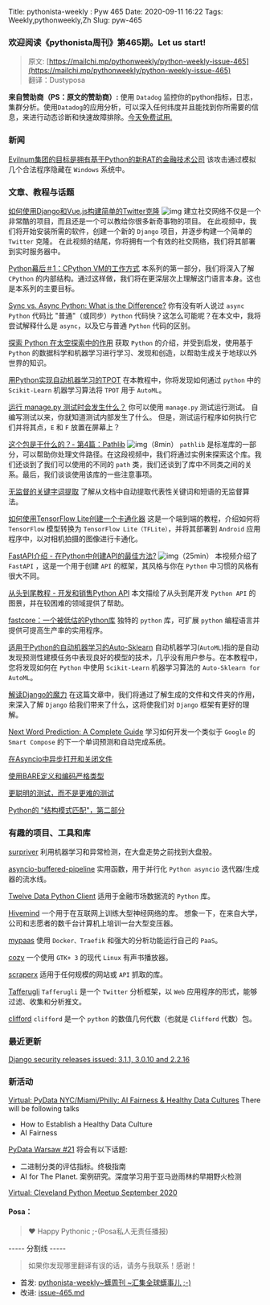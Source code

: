 Title: pythonista-weekly : Pyw 465
Date: 2020-09-11 16:22
Tags: Weekly,pythonweekly,Zh 
Slug: pyw-465

### 欢迎阅读《pythonista周刊》第465期。Let us start!


>原文: [https://mailchi.mp/pythonweekly/python-weekly-issue-465](https://mailchi.mp/pythonweekly/python-weekly-issue-465)  
>翻译：Dustyposa

**来自赞助商（PS：原文的赞助商）:**
使用 `Datadog` 监控你的python指标，日志，集群分析。使用`Datadog`的应用分析，可以深入任何纬度并且能找到你所需要的信息，来进行动态诊断和快速故障排除。[今天免费试用](https://www.datadoghq.com/dg/apm/python-performance-monitoring/?utm_source=Advertisement&utm_medium=Advertisement&utm_campaign=PythonWeekly-Newsletter)[.](https://www.datadoghq.com/dg/apm/python-performance-monitoring/?utm_source=Advertisement&utm_medium=Advertisement&utm_campaign=PythonWeekly-Newsletter)



### 新闻

[Evilnum集团的目标是拥有基于Python的新RAT的金融技术公司](https://www.csoonline.com/article/3574015/evilnum-group-targets-fintech-firms-with-new-python-based-rat.html)
该攻击通过模拟几个合法程序隐藏在 `Windows` 系统中。

### 文章、教程与话题


[如何使用Django和Vue.js构建简单的Twitter克隆](https://www.youtube.com/watch?v=GClIzqdYNr0) ![img](https://mcusercontent.com/e2e180baf855ac797ef407fc7/images/af76283a-6e65-436c-967a-900427cf6399.png)
建立社交网络不仅是一个非常酷的项目，而且还是一个可以教给你很多新奇事物的项目。 在此视频中，我们将开始安装所需的软件，创建一个新的 `Django` 项目，并逐步构建一个简单的 `Twitter` 克隆。 在此视频的结尾，你将拥有一个有效的社交网络，我们将其部署到实时服务器中。

[Python幕后＃1：CPython VM的工作方式](https://tenthousandmeters.com/blog/python-behind-the-scenes-1-how-the-cpython-vm-works/)
本系列的第一部分，我们将深入了解 `CPython` 的内部结构。通过这样做，我们将在更深层次上理解这门语言本身。这也是本系列的主要目标。

[Sync vs. Async Python: What is the Difference?](https://blog.miguelgrinberg.com/post/sync-vs-async-python-what-is-the-difference)
你有没有听人说过 `async Python` 代码比 "普通"（或同步）`Python` 代码快？这怎么可能呢？在本文中，我将尝试解释什么是 `async`，以及它与普通 `Python` 代码的区别。

[探索 Python 在太空探索中的作用](https://docs.microsoft.com/en-us/learn/paths/introduction-python-space-exploration-nasa/)
获取 `Python` 的介绍，并受到启发，使用基于 `Python` 的数据科学和机器学习进行学习、发现和创造，以帮助生成关于地球以外世界的知识。

[用Python实现自动机器学习的TPOT](https://machinelearningmastery.com/tpot-for-automated-machine-learning-in-python/)
在本教程中，你将发现如何通过 `python` 中的 `Scikit-Learn` 机器学习算法将 `TPOT` 用于 `AutoML`。

[运行 manage.py 测试时会发生什么？](https://adamj.eu/tech/2020/09/05/what-happens-when-you-run-manage.py-test/)
你可以使用 `manage.py` 测试运行测试。 自编写测试以来，你就知道测试内部发生了什么。 但是，测试运行程序如何执行它们并将其点，`E` 和 `F` 放置在屏幕上？

[这个包是干什么的？- 第4篇：Pathlib](https://www.youtube.com/watch?v=YwhOUyTxXVE) ![img](https://mcusercontent.com/e2e180baf855ac797ef407fc7/images/af76283a-6e65-436c-967a-900427cf6399.png)（8min）
`pathlib` 是标准库的一部分，可以帮助你处理文件路径。在这段视频中，我们将通过实例来探索这个库。我们还谈到了我们可以使用的不同的 `path` 类，我们还谈到了库中不同类之间的关系。最后，我们谈谈使用该库的一些注意事项。

[无监督的关键字词提取](https://amitness.com/keyphrase-extraction/)
了解从文档中自动提取代表性关键词和短语的无监督算法。

[如何使用TensorFlow Lite创建一个卡通化器](https://blog.tensorflow.org/2020/09/how-to-create-cartoonizer-with-tf-lite.html)
这是一个端到端的教程，介绍如何将 `TensorFlow` 模型转换为 `TensorFlow Lite（TFLite）`，并将其部署到 `Android` 应用程序中，以对相机拍摄的图像进行卡通化。

[FastAPI介绍 - 在Python中创建API的最佳方法?](https://www.youtube.com/watch?v=kCggyi_7pHg) ![img](https://mcusercontent.com/e2e180baf855ac797ef407fc7/images/af76283a-6e65-436c-967a-900427cf6399.png)（25min）
本视频介绍了 `FastAPI` ，这是一个用于创建 `API` 的框架，其风格与你在 `Python` 中习惯的风格有很大不同。

[从头到尾教程 - 开发和销售Python API](https://t.co/3mHJ8MqPl2)
本文描绘了从头到尾开发 `Python API` 的图景，并在较困难的领域提供了帮助。

[fastcore：一个被低估的Python库](https://fastpages.fast.ai/fastcore/)
独特的 `python` 库，可扩展 `python` 编程语言并提供可提高生产率的实用程序。

[适用于Python的自动机器学习的Auto-Sklearn](https://machinelearningmastery.com/auto-sklearn-for-automated-machine-learning-in-python/)
自动机器学习(`AutoML`)指的是自动发现预测性建模任务中表现良好的模型的技术，几乎没有用户参与。在本教程中，您将发现如何在 `Python` 中使用 `Scikit-Learn` 机器学习算法的 `Auto-Sklearn for AutoML`。

[解读Django的魔力](https://www.smashingmagazine.com/2020/08/demystifying-djangos-magic)
在这篇文章中，我们将通过了解生成的文件和文件夹的作用，来深入了解 `Django` 给我们带来了什么，这将使我们对 `Django` 框架有更好的理解。

[Next Word Prediction: A Complete Guide](https://t.co/7hQTZHqUBn)
学习如何开发一个类似于 `Google` 的 `Smart Compose` 的下一个单词预测和自动完成系统。

[在Asyncio中异步打开和关闭文件](https://nullprogram.com/blog/2020/09/04/)

[使用BARE定义和编码严格类型](https://packetlost.dev/magic-python-objects)

[更聪明的测试，而不是更难的测试](https://lukeplant.me.uk/blog/posts/test-smarter-not-harder/)

[Python的 "结构模式匹配"，第二部分](https://lwn.net/Articles/828486/)



### 有趣的项目、工具和库

[surpriver](https://github.com/tradytics/surpriver)
利用机器学习和异常检测，在大盘走势之前找到大盘股。

[asyncio-buffered-pipeline](https://github.com/michalc/asyncio-buffered-pipeline)
实用函数，用于并行化 `Python asyncio` 迭代器/生成器的流水线。

[Twelve Data Python Client](https://github.com/twelvedata/twelvedata-python)
适用于金融市场数据流的 `Python` 库。

[Hivemind](https://github.com/learning-at-home/hivemind)
一个用于在互联网上训练大型神经网络的库。 想象一下，在来自大学，公司和志愿者的数千台计算机上培训一台大型变压器。

[mypaas](https://github.com/almarklein/mypaas)
使用 `Docker、Traefik` 和强大的分析功能运行自己的 `PaaS`。

[cozy](https://github.com/geigi/cozy)
一个使用 `GTK+ 3` 的现代 `Linux` 有声书播放器。

[scraperx](https://github.com/xtream1101/scraperx)
适用于任何规模的网站或 `API` 抓取的库。

[Tafferugli](https://github.com/sowdust/tafferugli) 
`Tafferugli` 是一个 `Twitter` 分析框架，以 `Web` 应用程序的形式，能够过滤、收集和分析推文。

[clifford](https://github.com/pygae/clifford)
`clifford` 是一个 `python` 的数值几何代数（也就是 `Clifford` 代数）包。 



### 最近更新

[Django security releases issued: 3.1.1, 3.0.10 and 2.2.16](https://www.djangoproject.com/weblog/2020/sep/01/security-releases/)



### 新活动

[Virtual: PyData NYC/Miami/Philly: AI Fairness & Healthy Data Cultures](https://www.meetup.com/PyDataNYC/events/272939560/)
There will be following talks

- How to Establish a Healthy Data Culture
- AI Fairness 


[PyData Warsaw #21](https://www.meetup.com/PyData-Warsaw/events/268831638/)
将会有以下话题:

- 二进制分类的评估指标。终极指南
-  AI for The Planet. 案例研究。深度学习用于亚马逊雨林的早期野火检测

[Virtual: Cleveland Python Meetup September 2020](https://www.meetup.com/Cleveland-Area-Python-Interest-Group/events/fhqrtrybcmbsb/)



#### Posa：

> ❤️ Happy Pythonic ;-(Posa私人无责任播报)  


----- 分割线 -----

> 如果你发现哪里翻译有误的话，请务与我联系！感谢！




- 首发: [pythonista-weekly~蠎周刊 ~汇集全球蠎事儿 ;-)](http://weekly.pychina.org/python-weekly/pyw-465.html)
- 改进: [issue-465.md](https://github.com/PyChina/weekly/blob/master/content/python-weekly/issue%23465.md)

